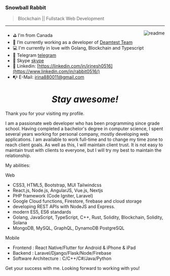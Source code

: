 ### Snowball Rabbit
> Blockchain || Fullstack Web Development
---

<img src="/readme.svg" alt="readme" align="right" />

- ⛳ I'm from Canada
- 🔨 I’m currently working as a developer of [Deamtest Team](https://deamtest.com)
- 💻 I'm currently in love with Golang, Blockchain and Typescript
- 💬 Telegram [telegram](https://t.me/rabbit0516)
- 📨 Skype [skype](live:.cid.ec35550a867087a4)
- 📃 Linkedin: [https://linkedin.com/in/irinesh0516](https://www.linkedin.com/in/rabbit0516/)
- 📭 E-Mail: irina880011@gmail.com

<h1 align='center'><i>Stay awesome!</i></h1>

Thank you for your visiting my profile.

I am a passionate web developer who has been programming since grade school.
Having completed a bachelor's degree in computer science, I spent several years working for personal company, mostly developing web applications.
I am available to work full-time and to change my time zone to reach client goals. As well as this, I will maintain client trust.
It is not easy to maintain trust with clients to everyone, but I will try my best to maintain the relationship.

My abilities:

Web
* CSS3, HTML5, Bootstrap, MUI Tailwindcss
* React.js, Node.js, AngularJS, Vue.js, Nextjs
* PHP framework (Code Igniter, Laravel)
* Google Cloud functions, Firestore, firebase and cloud storage
* developing REST APIs with NodeJS and Express.
* modern ES5, ES6 standards
* Golang, JavaScript, TypeScript, C++, Rust, Solidity, Blockchain, Solidity, Solana
* MongoDB, MySQL, GraphQL, DynamoDB PostgreSQL

Mobile
* Frontend : React Native/Flutter for Android & iPhone & iPad
* Backend : Laravel/Django/Flask/Node/Firebase
* Software Architecture : C/C++/C#/Java/Python

Get your success with me. Looking forward to working with you!


